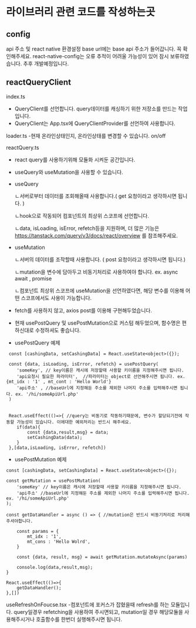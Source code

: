# 라이브러리 관련 코드를 작성하는곳

## config
api 주소 및 react native 환경설정
base url에는 base api 주소가 들어갑니다.
꼭 확인해주세요. 
react-native-config는 오류 추적이 어려울 가능성이 있어 잠시 보류하였습니다.
추후 개발예정입니다.

## reactQueryClient
index.ts 
- QueryClient를 선언합니다. query데이터를 캐싱하기 위한 저장소를 만드는 작업입니다.
- QueryClient는 App.tsx에 QueryClientProvider를 선언하여 사용합니다.

loader.ts
-현재 온라인상태인지, 온라인상태를 변경할 수 있습니다. on/off

reactQuery.ts
- react query를 사용하기위해 모듈화 시켜둔 공간입니다.
- useQuery와 useMutation을 사용할 수 있습니다.

- useQuery


  ㄴ서버로부터 데이터를 조회해올때 사용합니다.( get 요청이라고 생각하시면 됩니다. )


  ㄴhook으로 작동되어 컴포넌트의 최상위 스코프에 선언합니다.


  ㄴdata, isLoading, isError, refetch등을 지원하며, 더 많은 기능은 https://tanstack.com/query/v3/docs/react/overview 를 참조해주세요.

- useMutation


  ㄴ서버의 데이터를 조작할때 사용합니다. ( post 요청이라고 생각하시면 됩니다.)


  ㄴmutation을 변수에 담아두고 비동기처리로 사용하여야 합니다. ex. async await , promise


  ㄴ컴포넌트 최상위 스코프에 useMutation을 선언하였다면, 해당 변수를 이용해 어떤 스코프에서도 사용이 가능합니다.

- fetch를 사용하지 않고, axios post를 이용해 구현해두었습니다.
- 현재 usePostQuery 및 usePostMutation으로 커스텀 해두었으며, 함수명은 편하신대로 수정하셔도 좋습니다.

- usePostQuery 예제
```
 const [cashingData, setCashingData] = React.useState<object>({});
 
 const {data, isLoading, isError, refetch} = usePostQuery(
    'someKey', // key이름은 캐시에 저장할때 사용할 키이름을 지정해주시면 됩니다. 
    'api요청시 필요한 파라미터',  //파라미터는 object로 선언해주시면 됩니다. ex. {mt_idx : '1' , mt_cont : 'Hello World'}
    'api주소' , //baseUrl에 지정해둔 주소를 제외한 나머지 주소를 입력해주시면 됩니다. ex. '/hi/someApiUrl.php'
 )


 React.useEffect(()=>{ //query는 비동기로 작동하기때문에, 변수가 할당되기전에 작동할 가능성이 있습니다. 이에대한 예외처리는 반드시 해주세요.
    if(data){
        const {data,result,msg} = data;
        setCashingData(data);
    }
 },[data,isLoading, isError, refetch])
```

- usePostMutation 예제
```
const [cashingData, setCashingData] = React.useState<object>({});

const getMutation = usePostMutation(
    'someKey' // key이름은 캐시에 저장할때 사용할 키이름을 지정해주시면 됩니다.
    'api주소' //baseUrl에 지정해둔 주소를 제외한 나머지 주소를 입력해주시면 됩니다. ex. '/hi/someApiUrl.php'
);

const getDataHandler = async () => { //mutation은 반드시 비동기처리로 처리해주셔야합니다.

    const params = {
        mt_idx : '1',
        mt_cons : 'Hello Wolrd',
    }

    const {data, result, msg} = await getMutation.mutateAsync(params)

    console.log(data,result,msg);
}

React.useEffect(()=>{
    getDataHandler();
},[])
```

useRefreshOnFoucse.tsx
-컴포넌트에 포커스가 잡혔을때 refresh를 하는 모듈입니다. query일경우 refetching을 사용하여 주시면되고, mutation일 경우 해당모듈을 사용해주시거나 호출함수를 한번더 실행해주시면 됩니다.

